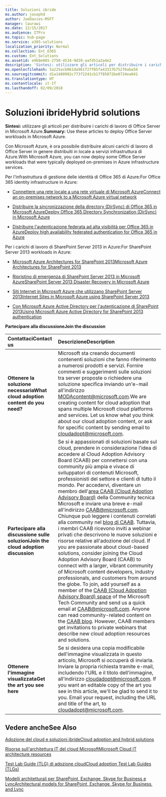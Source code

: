 ```yaml
---
title: Soluzioni ibride
ms.author: josephd
author: JoeDavies-MSFT
manager: laurawi
ms.date: 12/15/2017
ms.audience: ITPro
ms.topic: hub-page
ms.service: o365-solutions
localization_priority: Normal
ms.collection: Ent_O365
ms.custom: Ent_Solutions
ms.assetid: e9b8e065-2750-4534-9d39-aafd51a2a4e2
description: 'Sintesi: utilizzare gli articoli per distribuire i carichi di lavoro di Office Server in Microsoft Azure.'
ms.openlocfilehash: 5a225acb061da961f27f05fa43317b752f6aba56
ms.sourcegitcommit: d1a1480982c773f2241cb17f85072be8724ea841
ms.translationtype: HT
ms.contentlocale: it-IT
ms.lasthandoff: 02/09/2018
---
```

# <a name="hybrid-solutions"></a><span data-ttu-id="99815-103">Soluzioni ibride</span><span class="sxs-lookup"><span data-stu-id="99815-103">Hybrid solutions</span></span>

 <span data-ttu-id="99815-104">**Sintesi:** utilizzare gli articoli per distribuire i carichi di lavoro di Office Server in Microsoft Azure.</span><span class="sxs-lookup"><span data-stu-id="99815-104">**Summary:** Use these articles to deploy Office Server workloads in Microsoft Azure.</span></span>
  
<span data-ttu-id="99815-105">Con Microsoft Azure, è ora possibile distribuire alcuni carichi di lavoro di Office Server in genere distribuiti in locale a servizi infrastruttura di Azure.</span><span class="sxs-lookup"><span data-stu-id="99815-105">With Microsoft Azure, you can now deploy some Office Server workloads that were typically deployed on-premises in Azure infrastructure services.</span></span>
  
<span data-ttu-id="99815-106">Per l'infrastruttura di gestione delle identità di Office 365 di Azure:</span><span class="sxs-lookup"><span data-stu-id="99815-106">For Office 365 identity infrastructure in Azure:</span></span>
  
- [<span data-ttu-id="99815-107">Connettere una rete locale a una rete virtuale di Microsoft Azure</span><span class="sxs-lookup"><span data-stu-id="99815-107">Connect an on-premises network to a Microsoft Azure virtual network</span></span>](connect-an-on-premises-network-to-a-microsoft-azure-virtual-network.md)
    
- [<span data-ttu-id="99815-108">Distribuire la sincronizzazione della directory (DirSync) di Office 365 in Microsoft Azure</span><span class="sxs-lookup"><span data-stu-id="99815-108">Deploy Office 365 Directory Synchronization (DirSync) in Microsoft Azure</span></span>](deploy-office-365-directory-synchronization-dirsync-in-microsoft-azure.md)
    
- [<span data-ttu-id="99815-109">Distribuire l'autenticazione federata ad alta visibilità per Office 365 in Azure</span><span class="sxs-lookup"><span data-stu-id="99815-109">Deploy high availability federated authentication for Office 365 in Azure</span></span>](deploy-high-availability-federated-authentication-for-office-365-in-azure.md)
    
<span data-ttu-id="99815-110">Per i carichi di lavoro di SharePoint Server 2013 in Azure:</span><span class="sxs-lookup"><span data-stu-id="99815-110">For SharePoint Server 2013 workloads in Azure:</span></span>
  
- [<span data-ttu-id="99815-111">Microsoft Azure Architectures for SharePoint 2013</span><span class="sxs-lookup"><span data-stu-id="99815-111">Microsoft Azure Architectures for SharePoint 2013</span></span>](microsoft-azure-architectures-for-sharepoint-2013.md)
    
- [<span data-ttu-id="99815-112">Ripristino di emergenza di SharePoint Server 2013 in Microsoft Azure</span><span class="sxs-lookup"><span data-stu-id="99815-112">SharePoint Server 2013 Disaster Recovery in Microsoft Azure</span></span>](sharepoint-server-2013-disaster-recovery-in-microsoft-azure.md)
    
- [<span data-ttu-id="99815-113">Siti Internet in Microsoft Azure che utilizzano SharePoint Server 2013</span><span class="sxs-lookup"><span data-stu-id="99815-113">Internet Sites in Microsoft Azure using SharePoint Server 2013</span></span>](internet-sites-in-microsoft-azure-using-sharepoint-server-2013.md)
    
- [<span data-ttu-id="99815-114">Con Microsoft Azure Active Directory per l'autenticazione di SharePoint 2013</span><span class="sxs-lookup"><span data-stu-id="99815-114">Using Microsoft Azure Active Directory for SharePoint 2013 authentication</span></span>](using-microsoft-azure-active-directory-for-sharepoint-2013-authentication.md)
    
<span data-ttu-id="99815-115">**Partecipare alla discussione**</span><span class="sxs-lookup"><span data-stu-id="99815-115">**Join the discussion**</span></span>

|<span data-ttu-id="99815-116">**Contattaci**</span><span class="sxs-lookup"><span data-stu-id="99815-116">**Contact us**</span></span>|<span data-ttu-id="99815-117">**Descrizione**</span><span class="sxs-lookup"><span data-stu-id="99815-117">**Description**</span></span>|
|:-----|:-----|
|<span data-ttu-id="99815-118">**Ottenere la soluzione necessaria**</span><span class="sxs-lookup"><span data-stu-id="99815-118">**What cloud adoption content do you need?**</span></span> <br/> |<span data-ttu-id="99815-p101">Microsoft sta creando documenti contenenti soluzioni che fanno riferimento a numerosi prodotti e servizi. Fornire commenti e suggerimenti sulle soluzioni tra server proposte o richiedere una soluzione specifica inviando un'e-mail all'indirizzo [MODAcontent@microsoft.com](mailto:cloudadopt@microsoft.com?Subject=[Cloud%20Adoption%20Content%20Feedback]:%20).</span><span class="sxs-lookup"><span data-stu-id="99815-p101">We are creating content for cloud adoption that spans multiple Microsoft cloud platforms and services. Let us know what you think about our cloud adoption content, or ask for specific content by sending email to [cloudadopt@microsoft.com](mailto:cloudadopt@microsoft.com?Subject=[Cloud%20Adoption%20Content%20Feedback]:%20).  </span></span><br/> |
|<span data-ttu-id="99815-121">**Partecipare alla discussione sulle soluzioni**</span><span class="sxs-lookup"><span data-stu-id="99815-121">**Join the cloud adoption discussion**</span></span> <br/> |<span data-ttu-id="99815-p102">Se si è appassionati di soluzioni basate sul cloud, prendere in considerazione l'idea di accedere al Cloud Adoption Advisory Board (CAAB) per connettersi con una community più ampia e vivace di sviluppatori di contenuti Microsoft, professionisti del settore e clienti di tutto il mondo. Per accedervi, diventare un membro dell'[area CAAB (Cloud Adoption Advisory Board)](https://aka.ms/caab) della Community tecnica Microsoft e inviare una breve e-mail all'indirizzo [CAAB@microsoft.com](mailto:caab@microsoft.com?Subject=I%20just%20joined%20the%20Cloud%20Adoption%20Advisory%20Board!). Chiunque può leggere i contenuti correlati alla community nel [blog di CAAB](https://blogs.technet.com/b/solutions_advisory_board/). Tuttavia, i membri CAAB ricevono inviti a webinar privati che descrivono le nuove soluzioni e risorse relative all'adozione del cloud.  </span><span class="sxs-lookup"><span data-stu-id="99815-p102">If you are passionate about cloud-based solutions, consider joining the Cloud Adoption Advisory Board (CAAB) to connect with a larger, vibrant community of Microsoft content developers, industry professionals, and customers from around the globe. To join, add yourself as a member of the [CAAB (Cloud Adoption Advisory Board) space](https://aka.ms/caab) of the Microsoft Tech Community and send us a quick email at [CAAB@microsoft.com](mailto:caab@microsoft.com?Subject=I%20just%20joined%20the%20Cloud%20Adoption%20Advisory%20Board!). Anyone can read community-related content on the [CAAB blog](https://blogs.technet.com/b/solutions_advisory_board/). However, CAAB members get invitations to private webinars that describe new cloud adoption resources and solutions.  </span></span><br/> |
|<span data-ttu-id="99815-125">**Ottenere l'immagine visualizzata**</span><span class="sxs-lookup"><span data-stu-id="99815-125">**Get the art you see here**</span></span> <br/> |<span data-ttu-id="99815-p103">Se si desidera una copia modificabile dell'immagine visualizzata in questo articolo, Microsoft si occuperà di inviarla. Inviare la propria richiesta tramite e-mail, includendo l'URL e il titolo dell'immagine, all'indirizzo [cloudadopt@microsoft.com](mailto:cloudadopt@microsoft.com?subject=[Art%20Request]:%20).  </span><span class="sxs-lookup"><span data-stu-id="99815-p103">If you want an editable copy of the art you see in this article, we'll be glad to send it to you. Email your request, including the URL and title of the art, to [cloudadopt@microsoft.com](mailto:cloudadopt@microsoft.com?subject=[Art%20Request]:%20).  </span></span><br/> |
   
## <a name="see-also"></a><span data-ttu-id="99815-128">Vedere anche</span><span class="sxs-lookup"><span data-stu-id="99815-128">See Also</span></span>

[<span data-ttu-id="99815-129">Adozione del cloud e soluzioni ibride</span><span class="sxs-lookup"><span data-stu-id="99815-129">Cloud adoption and hybrid solutions</span></span>](cloud-adoption-and-hybrid-solutions.md)
  
[<span data-ttu-id="99815-130">Risorse sull'architettura IT del cloud Microsoft</span><span class="sxs-lookup"><span data-stu-id="99815-130">Microsoft Cloud IT architecture resources</span></span>](microsoft-cloud-it-architecture-resources.md)
  
[<span data-ttu-id="99815-131">Test Lab Guide (TLG) di adozione cloud</span><span class="sxs-lookup"><span data-stu-id="99815-131">Cloud adoption Test Lab Guides (TLGs)</span></span>](cloud-adoption-test-lab-guides-tlgs.md)
  
[<span data-ttu-id="99815-132">Modelli architetturali per SharePoint, Exchange, Skype for Business e Lync</span><span class="sxs-lookup"><span data-stu-id="99815-132">Architectural models for SharePoint, Exchange, Skype for Business, and Lync</span></span>](architectural-models-for-sharepoint-exchange-skype-for-business-and-lync.md)



